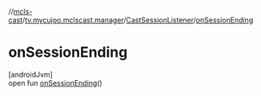 //[mcls-cast](../../../index.md)/[tv.mycujoo.mclscast.manager](../index.md)/[CastSessionListener](index.md)/[onSessionEnding](on-session-ending.md)

# onSessionEnding

[androidJvm]\
open fun [onSessionEnding](on-session-ending.md)()
